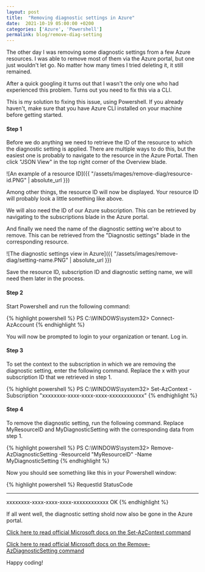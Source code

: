 ```yaml
---
layout: post
title:  "Removing diagnostic settings in Azure"
date:  2021-10-19 05:00:00 +0200
categories: ['Azure', 'Powershell']
permalink: blog/remove-diag-setting
---
```


The other day I was removing some diagnostic settings from a few Azure resources. I was able to remove most of them via the Azure portal,
but one just wouldn't let go. No matter how many times I tried deleting it, it still remained.

After a quick googling it turns out that I wasn't the only one who had experienced this problem. Turns out you need to fix this via a CLI.

This is my solution to fixing this issue, using Powershell. If you already haven't, make sure that you have Azure CLI installed on your machine before getting started.

<h4>Step 1</h4>

Before we do anything we need to retrieve the ID of the resource to which the diagnostic setting is applied. There are multiple ways to do this,
but the easiest one is probably to navigate to the resource in the Azure Portal. Then click "JSON View" in the top right corner of the Overview blade.

![An example of a resource ID]({{ "/assets/images/remove-diag/resource-id.PNG" | absolute_url }})

Among other things, the resource ID will now be displayed. Your resource ID will probably look a little something like above.

We will also need the ID of our Azure subscription. This can be retrieved by navigating to the subscriptions blade in the Azure portal.

And finally we need the name of the diagnostic setting we're about to remove. This can be retrieved from the "Diagnostic settings" blade in the corresponding resource.

![The diagnostic settings view in Azure]({{ "/assets/images/remove-diag/setting-name.PNG" | absolute_url }})

Save the resource ID, subscription ID and diagnostic setting name, we will need them later in the process. 

<h4>Step 2</h4>

Start Powershell and run the following command:

{% highlight powershell %}
PS C:\WINDOWS\system32> Connect-AzAccount
{% endhighlight %}

You will now be prompted to login to your organization or tenant. Log in.

<h4>Step 3</h4>

To set the context to the subscription in which we are removing the diagnostic setting, enter the following command. Replace the x with your subscription ID that we retrieved in step 1.

{% highlight powershell %}
PS C:\WINDOWS\system32> Set-AzContext -Subscription "xxxxxxxx-xxxx-xxxx-xxxx-xxxxxxxxxxxx"
{% endhighlight %}

<h4>Step 4</h4>

To remove the diagnostic setting, run the following command. Replace MyResourceID and MyDiagnosticSetting with the corresponding data from step 1.

{% highlight powershell %}
PS C:\WINDOWS\system32> Remove-AzDiagnosticSetting -ResourceId "MyResourceID" -Name MyDiagnosticSetting
{% endhighlight %}

Now you should see something like this in your Powershell window:

{% highlight powershell %}
RequestId                            StatusCode
---------                            ----------
xxxxxxxx-xxxx-xxxx-xxxx-xxxxxxxxxxxx         OK
{% endhighlight %}

If all went well, the diagnostic setting shold now also be gone in the Azure portal.

[Click here to read official Microsoft docs on the Set-AzContext command][setcontext-link]


[Click here to read official Microsoft docs on the Remove-AzDiagnosticSetting command][azdiag-link]

Happy coding!

[azdiag-link]: https://docs.microsoft.com/en-us/powershell/module/az.monitor/remove-azdiagnosticsetting?view=azps-6.5.0
[setcontext-link]:https://docs.microsoft.com/en-us/powershell/module/az.accounts/Set-AzContext?view=azps-6.5.0